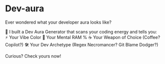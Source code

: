 # Dev-aura

Ever wondered what your developer aura looks like?

🔮 I built a Dev Aura Generator that scans your coding energy and tells you:
⚡ Your Vibe Color
💾 Your Mental RAM %
☕ Your Weapon of Choice (Coffee? Copilot?)
🛠️ Your Dev Archetype (Regex Necromancer? Git Blame Dodger?)

Curious? Check yours now!
